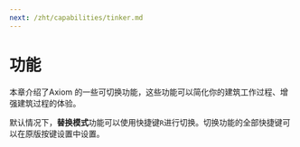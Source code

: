 ```yaml
---
next: /zht/capabilities/tinker.md
---
```


# 功能

本章介绍了Axiom 的一些可切换功能，这些功能可以简化你的建筑工作过程、增强建筑过程的体验。

默认情况下，**替换模式**功能可以使用快捷键`R`进行切换。切换功能的全部快捷键可以在原版按键设置中设置。
